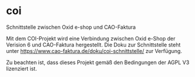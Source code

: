 # coi
Schnittstelle zwischen Oxid e-shop und CAO-Faktura

Mit dem COI-Projekt wird eine Verbindung zwischen Oxid e-Shop der Verision 6 und CAO-Faktura hergestellt. Die Doku zur Schnittstelle steht unter https://www.cao-faktura.de/doku/coi-schnittstelle/ zur Verfügung.

Zu beachten ist, dass dieses Projekt gemäß den Bedingungen der AGPL V3 lizenziert ist.

